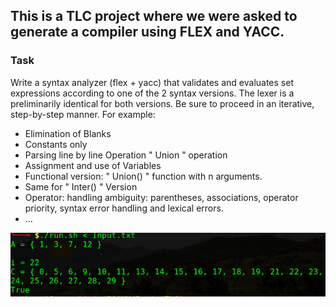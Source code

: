 ## This is a TLC project where we were asked to generate a compiler using FLEX and YACC.

###  Task

Write a syntax analyzer (flex + yacc) that validates and evaluates set expressions according to one of the 2 syntax versions.
The lexer is a preliminarily identical for both versions. Be sure to proceed in an iterative, step-by-step manner. For example:
+ Elimination of Blanks
+ Constants only
+ Parsing line by line Operation " Union " operation
+ Assignment and use of Variables
+ Functional version: " Union() " function with n arguments.
+ Same for " Inter() " Version
+ Operator: handling ambiguity: parentheses, associations, operator priority, syntax error handling and lexical errors.
+ ...



![alt text](screenshot.png)

